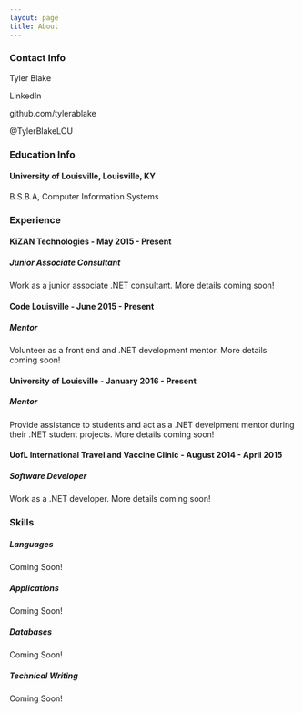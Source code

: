 ```yaml
---
layout: page
title: About
---
```


### Contact Info
<p>Tyler Blake</p>
<p href="http://www.linkedin.com/in/tyler-blake-2637274b">LinkedIn</p>
<p href="http://github.com/tylerablake">github.com/tylerablake</p>
<p href="http://twitter.com/TylerBlakeLOU">@TylerBlakeLOU</p>


### Education Info
<h4>University of Louisville, Louisville, KY</h4>
<p>B.S.B.A, Computer Information Systems</p>

### Experience

<h4>KiZAN Technologies - May 2015 - Present</h4>
<h5>Junior Associate Consultant</h5>
<p>Work as a junior associate .NET consultant. More details coming soon!</p>
<h4>Code Louisville - June 2015 - Present</h4>
<h5>Mentor</h5>
<p>Volunteer as a front end and .NET development mentor. More details coming soon!</p>
<h4>University of Louisville - January 2016 - Present</h4>
<h5>Mentor</h5>
<p>Provide assistance to students and act as a .NET develpment mentor during their .NET student projects. More details coming soon!</p>
<h4>UofL International Travel and Vaccine Clinic - August 2014 - April 2015</h4>
<h5>Software Developer</h5>
<p>Work as a .NET developer. More details coming soon!</p>


### Skills
<h5>Languages</h5>
<p>Coming Soon!</p>
<h5>Applications</h5>
<p>Coming Soon!</p>
<h5>Databases</h5>
<p>Coming Soon!</p>
<h5>Technical Writing</h5>
<p>Coming Soon!</p>